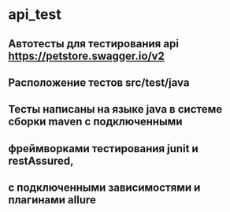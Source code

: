# api_test

## Автотесты для тестирования api https://petstore.swagger.io/v2
## Расположение тестов src/test/java
## Тесты написаны на языке java в системе сборки maven c подключенными 
## фреймворками тестирования junit и restAssured, 
## с подключенными зависимостями и плагинами allure
